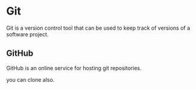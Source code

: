 # Git

Git is a version control tool that can be used to keep track of versions of a software project.

## GitHub

GitHub is an online service for hosting git repositories.
you can clone also.